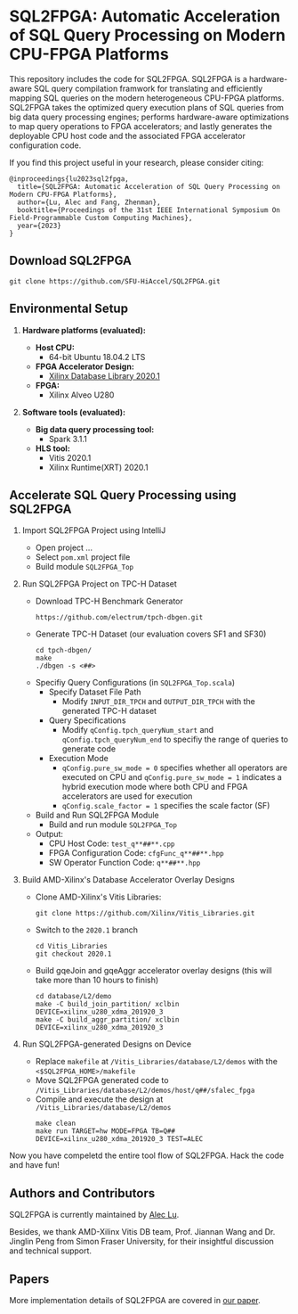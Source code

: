 # SQL2FPGA: Automatic Acceleration of SQL Query Processing on Modern CPU-FPGA Platforms

This repository includes the code for SQL2FPGA. SQL2FPGA is a hardware-aware SQL query compilation framwork for translating and efficiently mapping SQL queries on the modern heterogeneous CPU-FPGA platforms. SQL2FPGA takes the optimized query execution plans of SQL queries from big data query processing engines; performs hardware-aware optimizations to map query operations to FPGA accelerators; and lastly generates the deployable CPU host code and the associated FPGA accelerator configuration code. 

If you find this project useful in your research, please consider citing:

    @inproceedings{lu2023sql2fpga,
      title={SQL2FPGA: Automatic Acceleration of SQL Query Processing on Modern CPU-FPGA Platforms},
      author={Lu, Alec and Fang, Zhenman},
      booktitle={Proceedings of the 31st IEEE International Symposium On Field-Programmable Custom Computing Machines},
      year={2023}
    }

## Download SQL2FPGA
```
git clone https://github.com/SFU-HiAccel/SQL2FPGA.git
```

## Environmental Setup
1. **Hardware platforms (evaluated):**
    * **Host CPU:**
      * 64-bit Ubuntu 18.04.2 LTS
    * **FPGA Accelerator Design:**
      * [Xilinx Database Library 2020.1](https://github.com/Xilinx/Vitis_Libraries/tree/2020.1/database)
    * **FPGA:**
      * Xilinx Alveo U280

2. **Software tools (evaluated):**
    * **Big data query processing tool:**
      * Spark 3.1.1
    * **HLS tool:**
      * Vitis 2020.1
      * Xilinx Runtime(XRT) 2020.1

## Accelerate SQL Query Processing using SQL2FPGA
1. Import SQL2FPGA Project using IntelliJ
    * Open project ...
    * Select `pom.xml` project file
    * Build module `SQL2FPGA_Top`

2. Run SQL2FPGA Project on TPC-H Dataset
    * Download TPC-H Benchmark Generator
        ```
        https://github.com/electrum/tpch-dbgen.git
        ```
    * Generate TPC-H Dataset (our evaluation covers SF1 and SF30)
        ```
        cd tpch-dbgen/
        make
        ./dbgen -s <##> 
        ```
    * Specifiy Query Configurations (in `SQL2FPGA_Top.scala`)
        * Specify Dataset File Path
            * Modify `INPUT_DIR_TPCH` and `OUTPUT_DIR_TPCH` with the generated TPC-H dataset
        * Query Specifications
            * Modify `qConfig.tpch_queryNum_start` and `qConfig.tpch_queryNum_end` to specifiy the range of queries to generate code
        * Execution Mode
            * `qConfig.pure_sw_mode = 0` specifies whether all operators are executed on CPU and `qConfig.pure_sw_mode = 1` indicates a hybrid execution mode where both CPU and FPGA accelerators are used for execution 
            * `qConfig.scale_factor = 1` specifies the scale factor (SF)
    * Build and Run SQL2FPGA Module
       * Build and run module `SQL2FPGA_Top`
    * Output:
       * CPU Host Code: `test_q**##**.cpp` 
       * FPGA Configuration Code: `cfgFunc_q**##**.hpp`
       * SW Operator Function Code: `q**##**.hpp`

3. Build AMD-Xilinx's Database Accelerator Overlay Designs
    * Clone AMD-Xilinx's Vitis Libraries: 
        ```
        git clone https://github.com/Xilinx/Vitis_Libraries.git
        ```
    * Switch to the `2020.1` branch
        ```
        cd Vitis_Libraries
        git checkout 2020.1
        ```
    * Build gqeJoin and gqeAggr accelerator overlay designs (this will take more than 10 hours to finish)
        ```
        cd database/L2/demo
        make -C build_join_partition/ xclbin DEVICE=xilinx_u280_xdma_201920_3
        make -C build_aggr_partition/ xclbin DEVICE=xilinx_u280_xdma_201920_3
        ```
        
4. Run SQL2FPGA-generated Designs on Device
    * Replace `makefile` at `/Vitis_Libraries/database/L2/demos` with the  `<$SQL2FPGA_HOME>/makefile`
    * Move SQL2FPGA generated code to `/Vitis_Libraries/database/L2/demos/host/q##/sfalec_fpga`
    * Compile and execute the design at `/Vitis_Libraries/database/L2/demos`
        ```
        make clean
        make run TARGET=hw MODE=FPGA TB=Q## DEVICE=xilinx_u280_xdma_201920_3 TEST=ALEC
        ```

Now you have compeletd the entire tool flow of SQL2FPGA. Hack the code and have fun!

## Authors and Contributors
SQL2FPGA is currently maintained by [Alec Lu](http://www.sfu.ca/~fla30/).

Besides, we thank AMD-Xilinx Vitis DB team, Prof. Jiannan Wang and Dr. Jinglin Peng from Simon Fraser University, for their insightful discussion and technical support.

## Papers
More implementation details of SQL2FPGA are covered in [our paper](http://www.sfu.ca/~fla30/papers/C9_FCCM_2023_SQL2FPGA.pdf).
